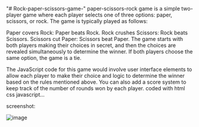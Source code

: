 "# Rock-paper-scissors-game-" 
 paper-scissors-rock game is a simple two-player game where each player selects one of three options: paper, scissors, or rock. The game is typically played as follows:

Paper covers Rock: Paper beats Rock.
Rock crushes Scissors: Rock beats Scissors.
Scissors cut Paper: Scissors beat Paper.
The game starts with both players making their choices in secret, and then the choices are revealed simultaneously to determine the winner. If both players choose the same option, the game is a tie.

The JavaScript code for this game would involve user interface elements to allow each player to make their choice and logic to determine the winner based on the rules mentioned above. You can also add a score system to keep track of the number of rounds won by each player.
coded with html css javascript...

screenshot:


![image](https://github.com/mohss3n/Rock-paper-scissors-game-/assets/117023341/71b2d741-8c6c-4927-8a0e-5cabdd2bc877)
